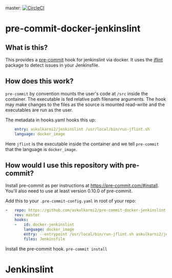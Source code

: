 master: [![CircleCI](https://circleci.com/gh/askulkarni2/pre-commit-docker-jenkinslint/tree/master.svg?style=svg)](https://circleci.com/gh/askulkarni2/pre-commit-docker-jenkinslint/tree/master)

pre-commit-docker-jenkinslint
========================

## What is this?

This provides a [pre-commit](http://pre-commit.com)
hook for jenkinslint via docker. It uses the [jflint](https://www.npmjs.com/package/jflint)
package to detect issues in your Jenkinsfile.

## How does this work?

`pre-commit` by convention mounts the user's code at `/src` inside the
container.  The executable is fed relative path filename arguments.  The hook
may make changes to the files as the source is mounted read-write and the
executables are run as the user.

The metadata in hooks.yaml hooks this up:

```yaml
    entry: askulkarni2/jenkinslint /usr/local/bin/run-jflint.sh
    language: docker_image
```

Here `jflint` is the executable inside the container and we tell `pre-commit`
that the language is `docker_image`.


## How would I use this repository with pre-commit?

Install pre-commit as per instructions at https://pre-commit.com/#install.
You'll also need to use at least version 0.10.0 of pre-commit.

Add this to your `.pre-commit-config.yaml` in root of your repo:

```yaml
-   repo: https://github.com/askulkarni2/pre-commit-docker-jenkinslint
    rev: master
    hooks:
    -   id: docker-jenkinslint
        language: docker_image
        entry: --entrypoint /usr/local/bin/run-jflint.sh askulkarni2/jenkinslint
        files: Jenkinsfile

```

Install the pre-commit hook.
`pre-commit install`
# Jenkinslint
